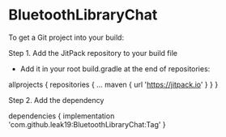 # BluetoothLibraryChat
To get a Git project into your build:

Step 1. Add the JitPack repository to your build file

  - Add it in your root build.gradle at the end of repositories:
  
  allprojects {
		repositories {
			...
			maven { url 'https://jitpack.io' }
		}
	}
	
      
 Step 2. Add the dependency
 
  dependencies {
	        implementation 'com.github.leak19:BluetoothLibraryChat:Tag'
	}

